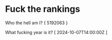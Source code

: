 # Fuck the rankings

Who the hell am I?
{ 5192063 }

What fucking year is it?
[ 2024-10-07T14:00:00Z ]
